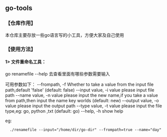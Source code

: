 ## go-tools
### 【仓库作用】

本仓库主要存放一些go语言写的小工具，方便大家及自己使用



### 【使用方法】

#### 1> 文件重命名工具：
go renamefile --help 去查看里面有哪些参数需要输入

可用参数如下：
   --frompath, -f            Whether to take a value from the input file path,default 'false'  (default: false)
   --input value, -i value   please input file path
   --name value, -n value    please input the new name,if you take a value from path,then input the name key worlds (default: new)
   --output value, -o value  please input the output path
   --type value, -t value    please input the file type,eg: go, python ,txt (default: go)
   --help, -h                show help

eg:

```
  ./renamefile --input="/home/dir/go-dir" --frompath=true --name="day"
```
